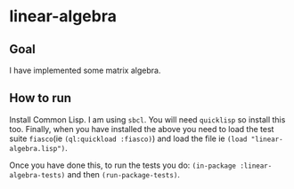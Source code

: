# linear-algebra

## Goal
I have implemented some matrix algebra.

## How to run
Install Common Lisp. I am using `sbcl`.  You will need `quicklisp` so install this too. Finally, when you have installed the above you need to load the test suite `fiasco`(ie `(ql:quickload :fiasco)`) and load the file ie `(load "linear-algebra.lisp")`.

Once you have done this, to run the tests you do: `(in-package :linear-algebra-tests)` and then `(run-package-tests)`.

